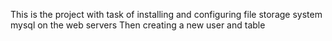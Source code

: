 This is the project with task of installing and configuring file storage system mysql on the web servers
Then creating a new user and table
